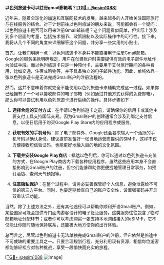 **以色列旅遊卡可以註冊gmail郵箱嗎？[[TG💪+ @esim1088](https://t.me/s/esim1088)]**

近年来，随着全球化的加速和互联网技术的发展，越来越多的人开始关注国际旅行与在线服务的结合。对于计划前往以色列旅游的朋友来说，可能都会有一个疑问：以色列旅遊卡是否可以用来注册Gmail邮箱呢？这个问题看似简单，但实际上涉及到多个层面的考量，包括技术细节、政策限制以及实际操作中的可行性。接下来，我将从几个不同的角度来详细解答这个问题，并分享一些实用的小贴士。

首先，让我们明确一点：以色列旅遊卡本身并不能直接用于注册Gmail邮箱。Google的服务条款明确规定，用户在创建账户时需要提供有效的电子邮件地址作为验证手段。而以色列旅遊卡只是一种预付卡，主要用于支付旅行期间的各种费用，比如交通、住宿或购物等，并不具备独立的电子邮件功能。因此，单纯依靠一张以色列旅遊卡是无法完成Gmail账户的注册流程的。

然而，这并不意味着你就完全不能使用以色列旅遊卡来辅助完成这一过程。如果你已经拥有了一个可以接收邮件的电子邮箱（例如通过其他方式获得的免费邮箱），那么你可以尝试利用以色列旅遊卡进行后续的操作。具体步骤如下：

1. **选择合适的支付方式**：在申请以色列旅遊卡之前，请确保你的信用卡或其他主要支付工具支持国际交易。因为Gmail账户的创建通常会涉及到绑定支付信息，以便日后用于购买Google Play Store内的应用程序或服务。

2. **获取有效的手机号码**：除了电子邮件外，Google还会要求输入一个活跃的手机号码以确认身份。建议提前准备好一张当地运营商提供的SIM卡，这样不仅方便接收短信验证码，也能更好地融入目的地的文化氛围。

3. **下载并安装Google Play商店**：抵达以色列后，你可以通过以色列旅遊卡充值的方式，在Google Play商店内下载各种应用程序。虽然这些应用本身不会直接影响到Gmail账户的注册，但它们能够帮助你更便捷地管理日常事务，如预订酒店、查询天气预报等。

4. **注意隐私保护**：在整个过程中，请务必妥善保管好个人信息，避免泄露给不可信的第三方平台。同时，也要定期检查自己的账户安全性，设置强密码并开启双重认证功能。

当然，除了上述方法之外，还有其他途径可以帮助你顺利开设Gmail账户。例如，某些国家可能会提供专门面向游客设计的电子签证服务，这类服务往往包含了临时邮箱地址分配环节；或者你可以考虑购买一张支持本地网络接入的eSIM卡，它不仅能让你随时随地保持联系，还能极大地方便你的出行体验。

总而言之，尽管以色列旅遊卡无法单独完成Gmail账户的注册，但它依然是旅途中不可或缺的重要工具之一。只要合理规划行程、充分利用现有资源，相信每位游客都能够轻松应对各种挑战，享受一段愉快而充实的旅程。

[[TG💪+ @esim1088](https://t.me/s/esim1088) ![Image](https://i.postimg.cc/4NQfJmqS/Snipaste-2025-05-13-00-14-12.png)]